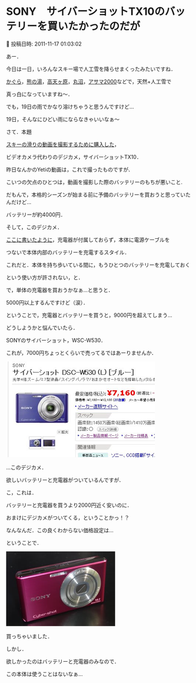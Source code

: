 # SONY　サイバーショットTX10のバッテリーを買いたかったのだが

📅 投稿日時: 2011-11-17 01:03:02

あー．


今日は一日，いろんなスキー場で人工雪を降らせまくったみたいですね．


[かぐら](http://blog.princehotels.co.jp/ski/kagura/021962.php)，[熊の湯](http://ameblo.jp/kumakumanoyu/entry-11080325367.html)，[高天ヶ原](http://blog.goo.ne.jp/ginrei1/e/5e24aa18a2c68cee2fc867a2a38e8931)，[丸沼](http://www4.atword.jp/malnuma/2011/11/16/%E2%97%8F1116%E3%80%80%E9%99%8D%E9%9B%AA%E4%BD%9C%E6%A5%AD%E3%81%8C%E9%96%8B%E5%A7%8B%E3%81%95%E3%82%8C%E3%81%BE%E3%81%97%E3%81%9F/)，[アサマ2000](http://www.asama2000.com/inventry/fig01.jpg)などで，天然+人工雪で


真っ白になっていますね～．





でも，19日の雨でかなり溶けちゃうと思うんですけど…


19日，そんなにひどい雨にならなきゃいいなぁ～





さて．本題


[スキーの滑りの動画を撮影するために購入した](e825a293f36f7da31a8851b9be8b734dd.md)，


ビデオカメラ代わりのデジカメ，サイバーショットTX10．


昨日なんかのYetiの動画は，これで撮ったものですが．





こいつの欠点のひとつは，動画を撮影した際のバッテリーのもちが悪いこと.


だもんで，本格的シーズンが始まる前に予備のバッテリーを買おうと思っていたんだけど…


バッテリーが約4000円．





そして，このデジカメ．


[ここに書いたように](eeaa5caa0b3a71351813c7d734931dc0f.md)，充電器が付属しておらず，本体に電源ケーブルを


つないで本体内部のバッテリーを充電するスタイル．


これだと．本体を持ち歩いている間に，もうひとつのバッテリーを充電しておく


という使い方が許されない，と．





で，単体の充電器を買おうかなぁ…と思うと．


5000円以上するんですけど（涙）．


ということで，充電器とバッテリーを買うと，9000円を超えてしまう…





どうしようかと悩んでいたら．


SONYのサイバーショット，WSC-W530．


これが，7000円ちょっとくらいで売ってるではあーりませんか．




![caa23df13eb83fa3c30599aba8cfc5fa.jpg](images/caa23df13eb83fa3c30599aba8cfc5fa.jpg)




…このデジカメ．


欲しいバッテリーと充電器がついているんですが．





こ，これは．


バッテリーと充電器を買うより2000円近く安いのに．


おまけにデジカメがついてくる，ということかっ！？


なんなんだ．この良くわからない価格設定は…





ということで．




![7692ad0fdf3eb043e3b22519be1abcc7.jpg](images/7692ad0fdf3eb043e3b22519be1abcc7.jpg)




買っちゃいました．





しかし．


欲しかったのはバッテリーと充電器のみなので．


この本体は使うことはないなぁ…
